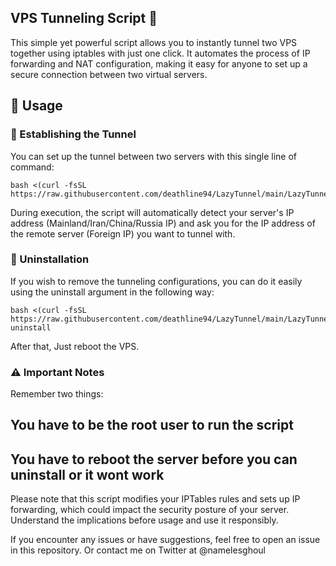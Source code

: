 ## VPS Tunneling Script 🚀

This simple yet powerful script allows you to instantly tunnel two VPS together using iptables with just one click. It automates the process of IP forwarding and NAT configuration, making it easy for anyone to set up a secure connection between two virtual servers.
## 📖 Usage
### 🚀 Establishing the Tunnel

You can set up the tunnel between two servers with this single line of command:

```
bash <(curl -fsSL https://raw.githubusercontent.com/deathline94/LazyTunnel/main/LazyTunnel.sh)
```

During execution, the script will automatically detect your server's IP address (Mainland/Iran/China/Russia IP) and ask you for the IP address of the remote server (Foreign IP) you want to tunnel with.
### 🧹 Uninstallation

If you wish to remove the tunneling configurations, you can do it easily using the uninstall argument in the following way:

```
bash <(curl -fsSL https://raw.githubusercontent.com/deathline94/LazyTunnel/main/LazyTunnel.sh) uninstall
```
After that, Just reboot the VPS.

### ⚠️ Important Notes

Remember two things:
## You have to be the root user to run the script

## You have to reboot the server before you can uninstall or it wont work

Please note that this script modifies your IPTables rules and sets up IP forwarding, which could impact the security posture of your server. Understand the implications before usage and use it responsibly.

If you encounter any issues or have suggestions, feel free to open an issue in this repository. Or contact me on Twitter at @namelesghoul
